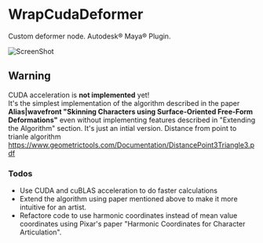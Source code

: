 WrapCudaDeformer
=====

Custom deformer node. Autodesk® Maya® Plugin.

![ScreenShot](http://mishurov.usite.pro/github/wrap_cuda/wrap.png)

## Warning
CUDA acceleration is <b>not implemented</b> yet!<br/>
It's the simplest implementation of the algorithm described in the paper
<b>Alias|wavefront "Skinning Characters using Surface-Oriented Free-Form Deformations"</b>
even without implementing features described in "Extending the Algorithm" section. It's just an intial version.
Distance from point to trianle algorithm
https://www.geometrictools.com/Documentation/DistancePoint3Triangle3.pdf
### Todos
<ul>
	<li>Use CUDA and cuBLAS acceleration to do faster calculations</li>
	<li>Extend the algorithm using paper mentioned above to make it more intuitive for an artist.</li>
	<li>Refactore code to use harmonic coordinates instead of mean value coordinates using Pixar's paper "Harmonic Coordinates for Character Articulation".</li>
</ul>



